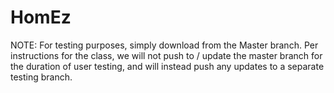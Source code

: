 # HomEz

NOTE:  For testing purposes, simply download from the Master branch.  Per instructions for the class, we will not push to / update the master branch for the duration of user testing, and will instead push any updates to a separate testing branch.
